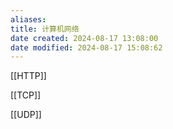 ```yaml
---
aliases: 
title: 计算机网络
date created: 2024-08-17 13:08:00
date modified: 2024-08-17 15:08:62
---
```

[[HTTP]]

[[TCP]]

[[UDP]]